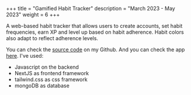 +++
title = "Gamified Habit Tracker"
description = "March 2023 - May 2023"
weight = 6
+++

A web-based habit tracker that allows users to create accounts, set habit frequencies, earn XP and level up based on habit adherence. Habit colors also adapt to reflect adherence levels. 

You can check the [source code](https://github.com/iltenahmet/gamified-habit-tracker/) on my Github. And you can check the app [here](https://gamified-habit-tracker.vercel.app/). I've used:

- Javascript on the backend
- NextJS as frontend framework
- tailwind.css as css framework
- mongoDB as database
